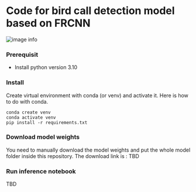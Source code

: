 # Code for bird call detection model based on FRCNN

![image info](./demo_results/emb_ort.png)

### Prerequisit
- Install python version 3.10

### Install
Create virtual environment with conda (or venv) and activate it.
Here is how to do with conda.

```
conda create venv
conda activate venv
pip install -r requirements.txt
```

### Download model weights
You need to manually download the model weights and put the whole model folder inside this repository. 
The download link is : 
TBD

### Run inference notebook
TBD




